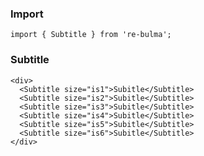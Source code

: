   ### Import
  
  `import { Subtitle } from 're-bulma';`
  
  ### Subtitle
    
    <div>
      <Subtitle size="is1">Subitle</Subtitle>
      <Subtitle size="is2">Subitle</Subtitle>
      <Subtitle size="is3">Subitle</Subtitle>
      <Subtitle size="is4">Subitle</Subtitle>
      <Subtitle size="is5">Subitle</Subtitle>
      <Subtitle size="is6">Subitle</Subtitle>
    </div>

